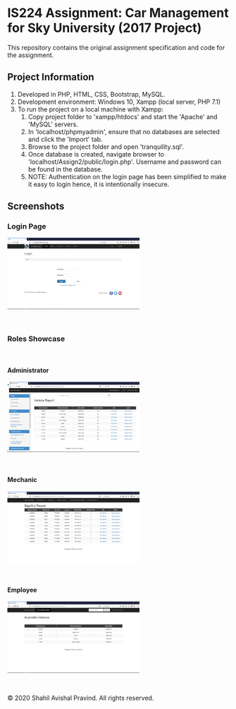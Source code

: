 # IS224 Assignment: Car Management for Sky University (2017 Project)
This repository contains the original assignment specification and code for the assignment.

## Project Information
1. Developed in PHP, HTML, CSS, Bootstrap, MySQL.
2. Development environment: Windows 10, Xampp (local server, PHP 7.1)
3. To run the project on a local machine with Xampp:
    1. Copy project folder to 'xampp/htdocs' and start the 'Apache' and 'MySQL' servers.
    2. In 'localhost/phpmyadmin', ensure that no databases are selected and click the 'Import' tab.
    3. Browse to the project folder and open 'tranquility.sql'.
    4. Once database is created, navigate browser to 'localhost/Assign2/public/login.php'. Username and password can be found in the database.
    5. NOTE: Authentication on the login page has been simplified to make it easy to login hence, it is intentionally insecure.

## Screenshots

### Login Page
<p>
    <img src="https://github.com/shahilpravind/portfolio/blob/master/Work%20and%20Uni%20Projects/2%20IS221%20ASP.NET%20Gym%20Website/images/login.png" width="300" alt="Login Page">
</p>
<br>

### Roles Showcase
<br>

#### Administrator
<p>
    <img src="https://github.com/shahilpravind/portfolio/blob/master/Work%20and%20Uni%20Projects/3%20IS224%20Vehicle%20Tracking%20Web%20App/images/admin.png" width="300" alt="Administrator Home Page">
</p>
<br>

#### Mechanic
<p>
    <img src="https://github.com/shahilpravind/portfolio/blob/master/Work%20and%20Uni%20Projects/3%20IS224%20Vehicle%20Tracking%20Web%20App/images/mechanic.png" width="300" alt="Mechanic Home Page">
</p>
<br>

#### Employee
<p>
    <img src="https://github.com/shahilpravind/portfolio/blob/master/Work%20and%20Uni%20Projects/3%20IS224%20Vehicle%20Tracking%20Web%20App/images/employee.png" width="300" alt="Employee Home Page">
</p>
<br>

&copy; 2020 Shahil Avishal Pravind. All rights reserved.
